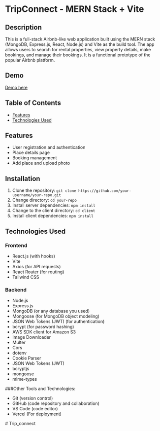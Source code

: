 # TripConnect - MERN Stack + Vite



## Description

This is a full-stack Airbnb-like web application built using the MERN stack (MongoDB, Express.js, React, Node.js) and Vite as the build tool. The app allows users to search for rental properties, view property details, make bookings, and manage their bookings. It is a functional prototype of the popular Airbnb platform.

## Demo

[Demo here](https://trip-connect.vercel.app/)


## Table of Contents

- [Features](#features)
- [Technologies Used](#technologies-used)


## Features

- User registration and authentication
- Place details page
- Booking management
- Add place and upload photo



## Installation

1. Clone the repository: `git clone https://github.com/your-username/your-repo.git`
2. Change directory: `cd your-repo`
3. Install server dependencies: `npm install`
4. Change to the client directory: `cd client`
5. Install client dependencies: `npm install`

## Technologies Used

### Frontend
- React.js (with hooks)
- Vite
- Axios (for API requests)
- React Router (for routing)
- Tailwind CSS

### Backend
- Node.js
- Express.js
- MongoDB (or any database you used)
- Mongoose (for MongoDB object modeling)
- JSON Web Tokens (JWT) (for authentication)
- bcrypt (for password hashing)
- AWS SDK client for Amazon S3
- Image Downloader
- Multer
- Cors
- dotenv
- Cookie Parser
- JSON Web Tokens (JWT)
- bcryptjs
- mongoose
- mime-types

 



###Other Tools and Technologies:
  - Git (version control)
  - GitHub (code repository and collaboration)
  - VS Code (code editor)
  - Vercel (For deployment)
  

#   T r i p _ c o n n e c t  
 